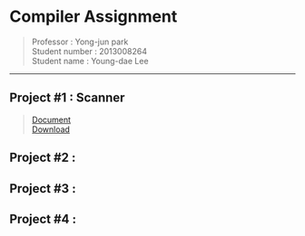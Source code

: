 # Compiler Assignment
> Professor : Yong-jun park<br> Student number : 2013008264 <br> Student name : Young-dae Lee

*******************************

## Project #1 : Scanner
> [Document](https://hconnect.hanyang.ac.kr/2018_ELE4029_10734/2018_ELE4029_2013008264/tree/master/01_project) <br>
> [Download]()

## Project #2 :
## Project #3 :
## Project #4 :